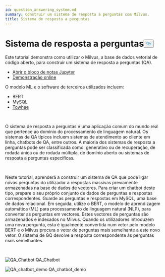 ```yaml
---
id: question_answering_system.md
summary: Construir um sistema de resposta a perguntas com Milvus.
title: Sistema de resposta a perguntas
---
```

<h1 id="Question-Answering-System" class="common-anchor-header">Sistema de resposta a perguntas<button data-href="#Question-Answering-System" class="anchor-icon" translate="no">
      <svg translate="no"
        aria-hidden="true"
        focusable="false"
        height="20"
        version="1.1"
        viewBox="0 0 16 16"
        width="16"
      >
        <path
          fill="#0092E4"
          fill-rule="evenodd"
          d="M4 9h1v1H4c-1.5 0-3-1.69-3-3.5S2.55 3 4 3h4c1.45 0 3 1.69 3 3.5 0 1.41-.91 2.72-2 3.25V8.59c.58-.45 1-1.27 1-2.09C10 5.22 8.98 4 8 4H4c-.98 0-2 1.22-2 2.5S3 9 4 9zm9-3h-1v1h1c1 0 2 1.22 2 2.5S13.98 12 13 12H9c-.98 0-2-1.22-2-2.5 0-.83.42-1.64 1-2.09V6.25c-1.09.53-2 1.84-2 3.25C6 11.31 7.55 13 9 13h4c1.45 0 3-1.69 3-3.5S14.5 6 13 6z"
        ></path>
      </svg>
    </button></h1><p>Este tutorial demonstra como utilizar o Milvus, a base de dados vetorial de código aberto, para construir um sistema de resposta a perguntas (QA).</p>
<ul>
<li><a href="https://github.com/towhee-io/examples/tree/main/nlp/question_answering">Abrir o bloco de notas Jupyter</a></li>
<li><a href="https://milvus.io/milvus-demos/">Demonstração online</a></li>
</ul>
<p>O modelo ML e o software de terceiros utilizados incluem:</p>
<ul>
<li>BERT</li>
<li>MySQL</li>
<li><a href="https://towhee.io/">Towhee</a></li>
</ul>
<p></br></p>
<p>O sistema de resposta a perguntas é uma aplicação comum do mundo real que pertence ao domínio do processamento de linguagem natural. Os sistemas de QA típicos incluem sistemas de atendimento ao cliente em linha, chatbots de QA, entre outros. A maioria dos sistemas de resposta a perguntas pode ser classificada como: generativo ou de recuperação, de rodada única ou de rodada múltipla, de domínio aberto ou sistemas de resposta a perguntas específicas.</p>
<p></br></p>
<p>Neste tutorial, aprenderá a construir um sistema de QA que pode ligar novas perguntas do utilizador a respostas massivas previamente armazenadas na base de dados de vectores. Para criar um chatbot deste tipo, prepare o seu próprio conjunto de dados de perguntas e respostas correspondentes. Guarde as perguntas e respostas em MySQL, uma base de dados relacional. Em seguida, utilize o BERT, o modelo de aprendizagem automática (ML) para processamento de linguagem natural (NLP), para converter as perguntas em vectores. Estes vectores de perguntas são armazenados e indexados no Milvus.  Quando os utilizadores introduzem uma nova pergunta, esta é igualmente convertida num vetor pelo modelo BERT e o Milvus procura o vetor de perguntas mais semelhante a este novo vetor. O sistema de GQ devolve a resposta correspondente às perguntas mais semelhantes.</p>
<p></br></p>
<p>
  
   <span class="img-wrapper"> <img translate="no" src="/docs/v2.6.x/assets/qa_chatbot.png" alt="QA_Chatbot" class="doc-image" id="qa_chatbot" />
   </span> <span class="img-wrapper"> <span>QA_Chatbot</span> </span></p>
<p>
  
   <span class="img-wrapper"> <img translate="no" src="/docs/v2.6.x/assets/qa_chatbot_demo.png" alt="QA_chatbot_demo" class="doc-image" id="qa_chatbot_demo" />
   </span> <span class="img-wrapper"> <span>QA_chatbot_demo</span> </span></p>
